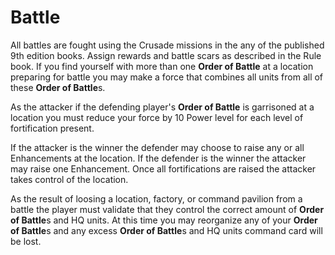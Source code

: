 # Battle

All battles are fought using the Crusade missions in the any of the published 9th edition books. Assign rewards and battle scars as described in the Rule book.
If you find yourself with more than one **Order of Battle** at a location preparing for battle you may make a force that combines all units from all of these **Order of Battle**s.

As the attacker if the defending player's **Order of Battle** is garrisoned at a location you must reduce your force by 10 Power level for each level of fortification present.

If the attacker is the winner the defender may choose to raise any or all Enhancements at the location. If the defender is the winner the attacker may raise one Enhancement. Once all fortifications are raised the attacker takes control of the location.

As the result of loosing a location, factory, or command pavilion from a battle the player must validate that they control the correct amount of **Order of Battle**s and HQ units. At this time you may reorganize any of your **Order of Battle**s and any excess **Order of Battle**s and HQ units command card will be lost.
